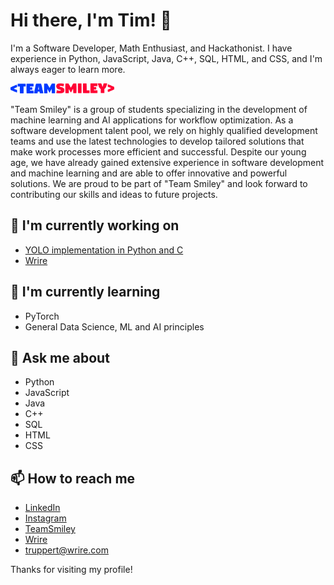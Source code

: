 # Hi there, I'm Tim! 👋

I'm a Software Developer, Math Enthusiast, and Hackathonist. I have experience in Python, JavaScript, Java, C++, SQL, HTML, and CSS, and I'm always eager to learn more.

[<img src="https://github.com/lstuma/lstuma/blob/main/teamsmiley.png" alt="TeamSmiley" width="33%">](https://teamsmiley.org)

"Team Smiley" is a group of students specializing in the development of machine learning and AI applications for workflow optimization. As a software development talent pool, we rely on highly qualified development teams and use the latest technologies to develop tailored solutions that make work processes more efficient and successful. Despite our young age, we have already gained extensive experience in software development and machine learning and are able to offer innovative and powerful solutions. We are proud to be part of "Team Smiley" and look forward to contributing our skills and ideas to future projects.

## 🔭 I'm currently working on
- [YOLO implementation in Python and C](https://github.com/lstuma/YOLO)
- [Wrire](https://wrire.com)

## 🌱 I'm currently learning
- PyTorch
- General Data Science, ML and AI principles

## 💬 Ask me about
- Python
- JavaScript
- Java
- C++
- SQL
- HTML
- CSS

## 📫 How to reach me
- [LinkedIn](https://linkedin.com/in/tim-ruppert-wrire)
- [Instagram](https://instagram.com/timr.wrire)
- [TeamSmiley](https://teamsmiley.org)
- [Wrire](https://wrire.com)
- [truppert@wrire.com](mailto:truppert@wrire.com)

Thanks for visiting my profile!
